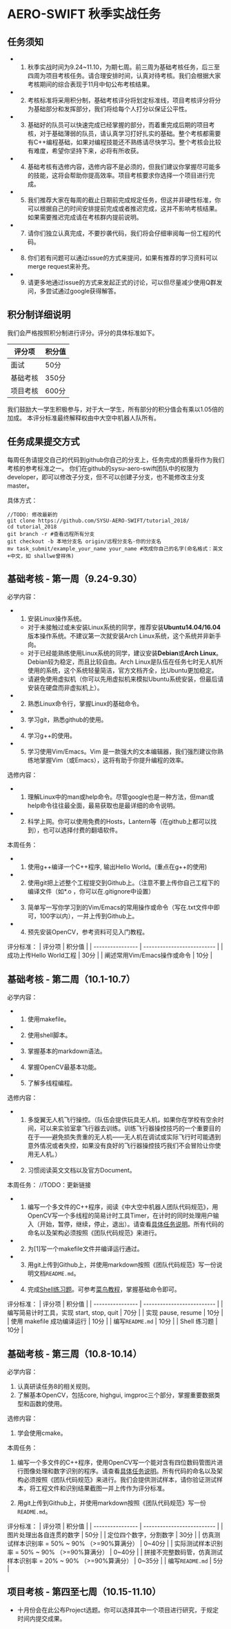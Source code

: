 # AERO-SWIFT 秋季实战任务

## 任务须知

- 1. 秋季实战时间为9.24~11.10，为期七周。前三周为基础考核任务，后三至四周为项目考核任务。请合理安排时间，认真对待考核。我们会根据大家考核期间的综合表现于11月中旬公布考核结果。
- 2. 考核标准将采用积分制，基础考核评分将划定标准线，项目考核评分将分为基础部分和发挥部分，我们将给每个人打分以保证公平性。
- 3. 基础好的队员可以快速完成已经掌握的部分，而着重完成后期的项目考核，对于基础薄弱的队员，请认真学习打好扎实的基础。整个考核都需要有C++编程基础，如果对编程技能还不熟练请尽快学习。整个考核会比较有难度，希望你坚持下来，必将有所收获。
- 4. 基础考核有选修内容，选修内容不是必须的，但我们建议你掌握尽可能多的技能，这将会帮助你提高效率。项目考核要求你选择一个项目进行完成。
- 5. 我们推荐大家在每周的截止日期前完成规定任务，但这并非硬性标准，你可以根据自己的时间安排提前完成或者推迟完成，这并不影响考核结果。如果需要推迟完成请在考核群内提前说明。
- 7. 请你们独立认真完成，不要抄袭代码，我们将会仔细审阅每一份工程的代码。
- 8. 你们若有问题可以通过issue的方式来提问，如果有推荐的学习资料可以merge request来补充。
- 9. 请更多地通过issue的方式来发起正式的讨论，可以但尽量减少使用Q群发问，多尝试通过google获得解答。

## 积分制详细说明

我们会严格按照积分制进行评分。评分的具体标准如下。

| 评分项            | 积分值                      |
| ---------------- | -------------------------- |
| 面试             | 50分                       |
| 基础考核         | 350分                      |
| 项目考核         | 600分                      |

我们鼓励大一学生积极参与，对于大一学生，所有部分的积分值会有乘以1.05倍的加成。
本评分标准最终解释权由中大空中机器人队所有。

## 任务成果提交方式

每周任务请提交自己的代码到github你自己的分支上，任务完成的质量将作为我们考核的参考标准之一。
你们在github的sysu-aero-swift团队中的权限为developer，即可以修改子分支，但不可以创建子分支，也不能修改主分支master。

具体方式：
```
//TODO: 修改最新的
git clone https://github.com/SYSU-AERO-SWIFT/tutorial_2018/
cd tutorial_2018
git branch -r #查看远程所有分支
git checkout -b 本地分支名 origin/远程分支名-你的分支名
mv task_submit/example_your_name your_name #改成你自己的名字(命名格式：英文+中文，如 shallwe曾祥伟)
```


## 基础考核 - 第一周（9.24-9.30）

必学内容：

- 1. 安装Linux操作系统。
    - 对于未接触过或未安装Linux系统的同学，推荐安装**Ubuntu14.04/16.04**版本操作系统。不建议第一次就安装Arch Linux系统，这个系统并非新手向。
    - 对于已经能熟练使用Linux系统的同学，建议安装**Debian**或**Arch Linux**。Debian较为稳定，而且比较自由。Arch Linux是队伍在任务七时无人机所使用的系统，这个系统轻量简洁，官方文档齐全，比Ubuntu更加稳定。
    - 请避免使用虚拟机（你可以先用虚拟机来模拟Ubuntu系统安装，但最后请安装在硬盘而非虚拟机上）。
- 2. 熟悉Linux命令行，掌握Linux的基础命令。
- 3. 学习git，熟悉github的使用。
- 4. 学习g++的使用。
- 5. 学习使用Vim/Emacs。Vim 是一款强大的文本编辑器，我们强烈建议你熟练地掌握Vim（或Emacs），这将有助于你提升编程的效率。

选修内容：

- 1. 理解Linux中的man或help命令。尽管google也是一种方法，但man或help命令往往最全面，最易获取也是最详细的命令说明。
- 2. 科学上网。你可以使用免费的Hosts，Lantern等（在github上都可以找到），也可以选择付费的翻墙软件。

本周任务：

- 1. 使用g++编译一个C++程序, 输出Hello World。(重点在g++的使用)
- 2. 使用git把上述整个工程提交到Github上。（注意不要上传你自己工程下的编译文件（如*.o ，你可以在.gitignore中设置）
- 3. 简单写一写你学习到的Vim/Emacs的常用操作或命令（写在.txt文件中即可，100字以内），一并上传到Github上。
- 4. 预先安装OpenCV，参考资料可见入门教程。

评分标准：
| 评分项               | 积分值                      |
| ----------------    | -------------------------- |
| 成功上传Hello World工程      | 30分              |
| 阐述常用Vim/Emacs操作或命令  | 10分              |


## 基础考核 - 第二周（10.1-10.7）

必学内容：

- 1. 使用makefile。
- 2. 使用shell脚本。
- 3. 掌握基本的markdown语法。
- 4. 掌握OpenCV最基本功能。
- 5. 了解多线程编程。


选修内容：

- 1. 多旋翼无人机飞行操控。（队伍会提供玩具无人机，如果你在学校有空余时间，可以来实验室拿飞行器去训练。训练飞行器操控技巧的一个重要目的在于——避免损失贵重的无人机——无人机在调试或实际飞行时可能遇到意外情况或者失控，如果没有良好的飞行器操控技巧我们不会冒险让你使用无人机。）
- 2. 习惯阅读英文文档以及官方Document。

本周任务：
//TODO：更新链接
- 1. 编写一个多文件的C++程序，阅读《中大空中机器人团队代码规范》，用OpenCV写一个多线程的简易计时工具Timer，在计时的同时处理用户输入（开始，暂停，继续，停止，退出）。请查看[具体任务说明](https://github.com/SYSU-AERO-SWIFT/tutorial_2018/blob/master/timer_exercise.md)。所有代码的命名以及架构必须按照《团队代码规范》来进行。
- 2. 为[1]写一个makefile文件并编译运行通过。
- 3. 用git上传到Github上，并使用markdown按照《团队代码规范》写一份说明文档`README.md`。
- 4. 完成[Shell练习题](https://github.com/SYSU-AERO-SWIFT/tutorial_2018/blob/master/shell_exercise.md)。可参考[菜鸟教程](http://www.runoob.com/linux/linux-shell.html)，掌握基础命令即可。

评分标准：
| 评分项               | 积分值                      |
| ----------------    | -------------------------- |
| 编写简易计时工具，实现 start, stop, quit  | 70分        |
| 实现 pause, resume                      | 10分        |
| 使用 makefile 成功编译运行       | 10分              |
| 编写`README.md`       | 10分              |
| Shell 练习题       | 10分              |


## 基础考核 - 第三周（10.8-10.14）

必学内容：

1. 认真研读任务8的相关规则。
2. 了解基本OpenCV，包括core, highgui, imgproc三个部分，掌握重要数据类型和函数的使用。

选修内容：

1. 学会使用cmake。

本周任务：

1. 编写一个多文件的C++程序，使用OpenCV写一个能对含有四位数码管图片进行图像处理和数字识别的程序。请查看[具体任务说明](https://github.com/SYSU-AERO-SWIFT/tutorial_2018/blob/master/digit_exercise.md)。所有代码的命名以及架构必须按照《团队代码规范》来进行。我们会提供测试样本，请你验证测试样本，将工程文件和识别结果截图一并上传作为评分标准。

2. 用git上传到Github上，并使用markdown按照《团队代码规范》写一份`README.md`。

评分标准：
| 评分项               | 积分值                      |
| ----------------    | -------------------------- |
| 图片处理出各自连贯的数字       | 50分        |
| 定位四个数字，分割数字        | 30分        |
| 仿真测试样本识别率 = 50% ~ 90% （>=90%算满分）         | 0~40分        |
| 实际测试样本识别率 = 50% ~ 90% （>=90%算满分）        | 0~40分        |
| 拼接不完整数码管，仿真测试样本识别率 = 20% ~ 90% （>=90%算满分） | 0~35分   |
| 编写`README.md`       | 5分              |


## 项目考核 - 第四至七周（10.15-11.10）

- 十月份会在此公布Project选题。你可以选择其中一个项目进行研究，于规定时间内提交成果。

